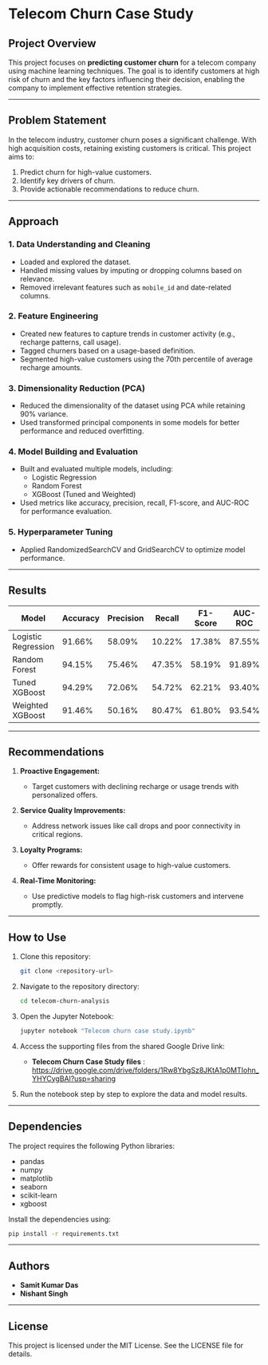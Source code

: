 # Telecom Churn Case Study

## Project Overview

This project focuses on **predicting customer churn** for a telecom company using machine learning techniques. The goal is to identify customers at high risk of churn and the key factors influencing their decision, enabling the company to implement effective retention strategies.

---

## Problem Statement

In the telecom industry, customer churn poses a significant challenge. With high acquisition costs, retaining existing customers is critical. This project aims to:

1. Predict churn for high-value customers.
2. Identify key drivers of churn.
3. Provide actionable recommendations to reduce churn.

---

## Approach

### 1. **Data Understanding and Cleaning**
- Loaded and explored the dataset.
- Handled missing values by imputing or dropping columns based on relevance.
- Removed irrelevant features such as `mobile_id` and date-related columns.

### 2. **Feature Engineering**
- Created new features to capture trends in customer activity (e.g., recharge patterns, call usage).
- Tagged churners based on a usage-based definition.
- Segmented high-value customers using the 70th percentile of average recharge amounts.

### 3. **Dimensionality Reduction (PCA)**
- Reduced the dimensionality of the dataset using PCA while retaining 90% variance.
- Used transformed principal components in some models for better performance and reduced overfitting.

### 4. **Model Building and Evaluation**
- Built and evaluated multiple models, including:
  - Logistic Regression
  - Random Forest
  - XGBoost (Tuned and Weighted)
- Used metrics like accuracy, precision, recall, F1-score, and AUC-ROC for performance evaluation.

### 5. **Hyperparameter Tuning**
- Applied RandomizedSearchCV and GridSearchCV to optimize model performance.

---

## Results

| **Model**              | **Accuracy** | **Precision** | **Recall** | **F1-Score** | **AUC-ROC** |
|-------------------------|--------------|---------------|------------|--------------|-------------|
| Logistic Regression     | 91.66%       | 58.09%        | 10.22%     | 17.38%       | 87.55%      |
| Random Forest           | 94.15%       | 75.46%        | 47.35%     | 58.19%       | 91.89%      |
| Tuned XGBoost           | 94.29%       | 72.06%        | 54.72%     | 62.21%       | 93.40%      |
| Weighted XGBoost        | 91.46%       | 50.16%        | 80.47%     | 61.80%       | 93.54%      |

---

## Recommendations

1. **Proactive Engagement:**
   - Target customers with declining recharge or usage trends with personalized offers.

2. **Service Quality Improvements:**
   - Address network issues like call drops and poor connectivity in critical regions.

3. **Loyalty Programs:**
   - Offer rewards for consistent usage to high-value customers.

4. **Real-Time Monitoring:**
   - Use predictive models to flag high-risk customers and intervene promptly.

---

## How to Use

1. Clone this repository:
   ```bash
   git clone <repository-url>
   ```

2. Navigate to the repository directory:
   ```bash
   cd telecom-churn-analysis
   ```

3. Open the Jupyter Notebook:
   ```bash
   jupyter notebook "Telecom churn case study.ipynb"
   ```

4. Access the supporting files from the shared Google Drive link:
   - **Telecom Churn Case Study files** : https://drive.google.com/drive/folders/1Rw8YbgSz8JKtA1p0MTIohn_YHYCygBAl?usp=sharing


5. Run the notebook step by step to explore the data and model results.

---

## Dependencies

The project requires the following Python libraries:
- pandas
- numpy
- matplotlib
- seaborn
- scikit-learn
- xgboost

Install the dependencies using:
```bash
pip install -r requirements.txt
```

---

## Authors

- **Samit Kumar Das**
- **Nishant Singh**

---

## License

This project is licensed under the MIT License. See the LICENSE file for details.
